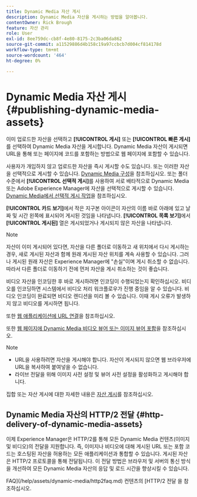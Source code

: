 ```yaml
---
title: Dynamic Media 자산 게시
description: Dynamic Media 자산을 게시하는 방법을 알아봅니다.
contentOwner: Rick Brough
feature: 자산 관리
role: User
exl-id: 8ee759dc-cb8f-4e80-8175-2c3ba06da862
source-git-commit: a11529886d4b158c19a97ccbcb7d004cf814178d
workflow-type: tm+mt
source-wordcount: '464'
ht-degree: 0%

---
```


# Dynamic Media 자산 게시 {#publishing-dynamic-media-assets}

이미 업로드한 자산을 선택하고 **[!UICONTROL 게시]** 또는 **[!UICONTROL 빠른 게시]**&#x200B;를 선택하여 Dynamic Media 자산을 게시합니다. Dynamic Media 자산이 게시되면 URL을 통해 또는 페이지에 코드를 포함하는 방법으로 웹 페이지에 포함할 수 있습니다.

사용자가 개입하지 않고 업로드한 자산을 즉시 게시할 수도 있습니다. 또는 이러한 자산을 선택적으로 게시할 수 있습니다. [Dynamic Media 구성](config-dm.md)을 참조하십시오. 또는 폴더 수준에서 **[!UICONTROL 선택적 게시]**&#x200B;를 사용하여 서로 배타적으로 Dynamic Media 또는 Adobe Experience Manager에 자산을 선택적으로 게시할 수 있습니다. [Dynamic Media에서 선택적 게시 작업](/help/assets/dynamic-media/selective-publishing.md)을 참조하십시오.

**[!UICONTROL 카드 보기]**&#x200B;에서 작은 지구본 아이콘이 자산의 이름 바로 아래에 있고 날짜 및 시간 왼쪽에 표시되어 게시된 것임을 나타냅니다. **[!UICONTROL 목록 보기]**&#x200B;에서 **[!UICONTROL 게시된]** 열은 게시되었거나 게시되지 않은 자산을 나타냅니다.

>[!NOTE]
>
>자산이 이미 게시되어 있다면, 자산을 다른 폴더로 이동하고 새 위치에서 다시 게시하는 경우, 새로 게시된 자산과 함께 원래 게시된 자산 위치를 계속 사용할 수 있습니다. 그러나 게시된 원래 자산은 Experience Manager에 &quot;손실&quot;이며 게시 취소할 수 없습니다. 따라서 다른 폴더로 이동하기 전에 먼저 자산을 게시 취소하는 것이 좋습니다.

비디오 자산을 인코딩한 후 바로 게시하려면 인코딩이 수행되었는지 확인하십시오. 비디오를 인코딩하면 시스템에서 비디오 처리 워크플로우가 진행 중임을 알 수 있습니다. 비디오 인코딩이 완료되면 비디오 렌디션을 미리 볼 수 있습니다. 이때 게시 오류가 발생하지 않고 비디오를 게시하면 됩니다.

또한 [웹 애플리케이션에 URL 연결](linking-urls-to-yourwebapplication.md)을 참조하십시오.

또한 [웹 페이지에 Dynamic Media 비디오 뷰어 또는 이미지 뷰어 포함](embed-code.md)을 참조하십시오.

>[!NOTE]
>
>* URL을 사용하려면 자산을 게시해야 합니다. 자산이 게시되지 않으면 웹 브라우저에 URL을 복사하여 붙여넣을 수 없습니다.
>* 라이브 전달을 위해 이미지 사전 설정 및 뷰어 사전 설정을 활성화하고 게시해야 합니다.

>



집합 또는 자산 게시에 대한 자세한 내용은 [자산 게시](/help/assets/manage-digital-assets.md)를 참조하십시오.

## Dynamic Media 자산의 HTTP/2 전달 {#http-delivery-of-dynamic-media-assets}

이제 Experience Manager은 HTTP/2를 통해 모든 Dynamic Media 컨텐츠(이미지 및 비디오)의 전달을 지원합니다. 즉, 이미지나 비디오에 대해 게시된 URL 또는 포함 코드는 호스팅된 자산을 허용하는 모든 애플리케이션과 통합할 수 있습니다. 게시된 자산은 HTTP/2 프로토콜을 통해 전달됩니다. 이 전달 방법은 브라우저 및 서버의 통신 방식을 개선하여 모든 Dynamic Media 자산의 응답 및 로드 시간을 향상시킬 수 있습니다.

FAQ](/help/assets/dynamic-media/http2faq.md) 컨텐츠의 [HTTP/2 전달 을 참조하십시오.

<!--this md file used to reside under sites-administering-->
